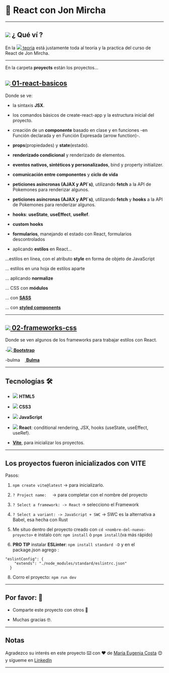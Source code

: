 # :star2: React con Jon Mircha

---

## <img src="https://img.icons8.com/emoji/40/null/woman-technologyst.png"/> ¿ Qué ví ?

En la [<img src="https://img.icons8.com/ios-filled/30/null/opened-folder.png"/> teoria](https://github.com/eugenia1984/React-con-JonMircha/tree/main/teoria) está justamente toda al teoría y la practica del curso de React de Jon Mircha.

---

En la carpeta **proyects** están los proyectos...

## [<img src="https://img.icons8.com/ios-filled/30/null/opened-folder.png"/> **01-react-basicos**](https://github.com/eugenia1984/React-con-JonMircha/tree/main/proyects/01-react-basicos)

Donde se ve:

- la sintaxis **JSX**.

- los comandos básicos de create-react-app y la estructura inicial del proyecto.

- creación de un **componente** basado en clase y en funciones -en Función declarada y en Función Expresada (arrow function)-.

- **props**(propiedades) y **state**(estado).

- **renderizado condicional** y renderizado de elementos.

- **eventos nativos, sintéticos y personalizados**, bind y property initializer.

- **comunicación entre componentes** y **ciclo de vida**

- **peticiones asíncronas (AJAX y API´s)**, utilizando **fetch** a la API de Pokemones para renderizar algunos.

- **peticiones asíncronas (AJAX y API´s)**, utilizando **fetch** y **hooks** a la API de Pokemones para renderizar algunos.

- **hooks**: **useState**, **useEffect**, **useRef**.

- **custom hooks**

- **formularios**, manejando el estado con React, formularios descontrolados

- aplicando **estilos** en React...

...estilos en línea, con el atributo **style** en forma de objeto de JavaScript

... estilos en una hoja de estilos aparte

... aplicando **normalize**

... CSS con **módulos**

... con [**SASS**](https://sass-lang.com/)

... con [**styled components**](https://styled-components.com/)


---

## [<img src="https://img.icons8.com/ios-filled/30/null/opened-folder.png"/> **02-frameworks-css**](https://github.com/eugenia1984/React-con-JonMircha/tree/main/proyects/02-frameworks-css)

Donde se ven algunos de los frameworks para trabajar estilos con React.

-[<img src="https://img.icons8.com/color/36/null/bootstrap.png"/> **Bootstrap**](https://getbootstrap.com/)

-[<img src="https://bulma.io/images/bulma-logo.png" alt="bulma icon" width="56" height="14"/> **Bulma**](https://bulma.io/)

---

## Tecnologías 🛠️

- <img src="https://img.icons8.com/fluency/30/null/html-5.png"/> **HTML5**

- <img src="https://img.icons8.com/fluency/30/null/css3.png"/> **CSS3**

- <img src="https://img.icons8.com/color/30/null/javascript--v1.png"/> **JavaScript**

- <img src="https://img.icons8.com/officel/30/null/react.png"/> **React**: conditional rendering, JSX, hooks (useState, useEffect, useRef).

- [**Vite**](https://vitejs.dev/), para inicializar los proyectos.


---

## Los proyectos fueron inicializados con VITE

Pasos:

1. ``npm create vite@latest`` -> para inicializarlo.

2. ``? Project name:  `` -> para completar con el nombre del proyecto

3. ``? Select a framework: -> React`` -> selecciono el Framework

4. ``? Select a variant: -> JavaScript + SWC`` ->  SWC es la alternativa a Babel, esa hecha con Rust

6. Me situo dentro del proyecto creado con `cd <nombre-del-nuevo-proyecto>` e instalo con: ``npm install`` ò ``pnpm install``(va más rápido)

7. **PRO TIP** instalar **ESLinter**: `npm install standard -D` y  en el package.json agrego :

```
"eslintConfig": {
    "extends": "./node_modules/standard/eslintrc.json"
  }
```

8. Corro el proyecto: ``npm run dev``

---
## Por favor: 🎁

- Comparte este proyecto con otros 📢

- Muchas gracias 🤓.

---

## Notas

Agradezco su interés en este proyecto ⌨️ con ❤️ de [María Eugenia Costa](https://github.com/eugenia1984) 😊 y sígueme en [LinkedIn](http://www.linkedin.com/in/maríaeugeniacosta)

---


